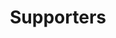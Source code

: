 ---
templateKey: 'supporters-page'
path: /supporters
seo:
  title: Supporters
  description: Advancing Kata Containers and growing the community
  url: https://katacontainers.io/
  image: /img/og-image.jpg
  twitterUsername: "@katacontainers"
title: Supporters
subTitle: Advancing Kata Containers and growing the community
buttons:
  - text: support kata containers
    link: mailto:info@katacontainers.io
donors:
  title: Infrastructure Donors
  list:
    - image: /img/logo-google-cloud.svg
      alt: Google Cloud
      link: https://cloud.google.com/
      class: img-sponsor-l3
    - image: /img/logo-microsoft.svg
      alt: Microsoft
      link: https://www.microsoft.com/
      class: img-sponsor-l3
    - image: /img/logo-vexxhost.svg
      alt: Vexxhost
      link: https://vexxhost.com/
      class: img-sponsor-l3
    - image: /img/logo-amazon.svg
      alt: AWS
      link: https://aws.amazon.com/
      class: img-sponsor-l2
    - image: /img/logo-packagecloud.png
      alt: packagecloud
      link: https://packagecloud.io/
      class: ''
    - image: /img/logo-packet.svg
      alt: packet
      link: https://www.packet.com/
      class: ''
companies:
  title: Companies Supporting Kata Containers
  list:
    - image: /img/logo-intel.png
      alt: Intel
      class: ''
    - image: /img/logo-huawei.svg
      alt: Huawei
      class: ''
    - image: /img/logo-dell.svg
      alt: Dell
      class: ''
    - image: /img/logo-redhat.svg
      alt: Red Hat
      class: ''
    - image: /img/logo-tencent.jpg
      alt: Tencent
      class: ''
    - image: /img/logo-99cloud.jpg
      alt: 99 Cloud
      class: ''
    - image: /img/logo-china.svg
      alt: China Mobile
      class: ''
    - image: /img/logo-citynetwork.svg
      alt: City Network
      class: ''
    - image: /img/logo-united.svg
      alt: United Stack
      class: 'img-sponsor-l4'
    - image: /img/logo-zte.svg
      alt: ZTE
      class: 'img-sponsor-l4'
    - image: /img/logo-mirantis.png
      alt: Mirantis
      class: 'img-sponsor-l4'
    - image: /img/logo-suse.svg
      alt: Suse
      class: 'img-sponsor-l4'
    - image: /img/logo-netapp.svg
      alt: NetApp
      class: 'img-sponsor-l3-last'
    - image: /img/logo-easy.svg
      alt: EasyStack
      class: 'img-sponsor-l3-last'
    - image: /img/logo-fiberhome.png
      alt: FiberHome
      class: 'img-sponsor-l3-last'
    - image: /img/logo-ubuntu.svg
      alt: Ubuntu
      class: 'img-sponsor-l3-last'
support:
  text: Kata Containers is an open source community stewarded by the OpenStack Foundation (OSF). The Kata Containers community is working to build a secure container runtime with lightweight virtual machines that feel and perform like containers, but provide stronger workload isolation using hardware virtualization technology as a second layer of defense.     
  text2: Above are companies that are actively involved in making the Kata Containers project successful.
  button:
    text: SUPPORT KATA CONTAINERS
    link: mailto:info@katacontainers.io
  list:
    - text: Support the Kata Containers community and enable it to grow and thrive
    - text: Recognition of your support with Supporter logo placement on katacontainers.io
    - text: Notification of Kata Containers project news and updates
    - text: Marketing support from OpenStack Foundation via press releases and providing quotes when your company promotes Kata Containers  
---